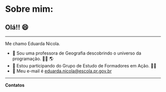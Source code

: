 # Sobre mim:

## Olá!! :smile: 
__________________________________________________________

Me chamo Eduarda Nicola.

- :small_orange_diamond: Sou uma professora de Geografia descobrindo o universo da programação. :teacher: :earth_americas:
- :small_orange_diamond: Estou participando do Grupo de Estudo de Formadores em Ação. :student:
- :small_orange_diamond: Meu e-mail é eduarda.nicola@escola.pr.gov.br

__________________________________________________________

**Contatos**
 
 

<!---
eduardanic/eduardanic is a ✨ special ✨ repository because its `README.md` (this file) appears on your GitHub profile.
You can click the Preview link to take a look at your changes.
--->
